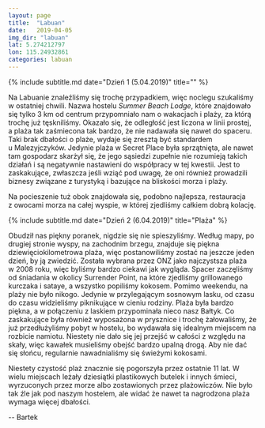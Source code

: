 ```yaml
---
layout: page
title:  "Labuan"
date:   2019-04-05
img_dir: "labuan"
lat: 5.274212797
lon: 115.24932861
categories: labuan
---
```


{% include subtitle.md date="Dzień 1 (5.04.2019)" title="" %}

Na Labuanie znaleźliśmy się trochę przypadkiem, więc noclegu szukaliśmy w&nbsp;ostatniej chwili.
Nazwa hostelu _Summer Beach Lodge_, które znajdowało się tylko 3 km od centrum przypomniało nam o&nbsp;wakacjach i&nbsp;plaży, za którą trochę
już tęskniliśmy.
Okazało się, że odległość jest liczona w&nbsp;linii prostej, a&nbsp;plaża tak zaśmiecona tak bardzo, że nie nadawała się nawet do
spaceru.
Taki brak dbałości o&nbsp;plaże, wydaje się zresztą być standardem u&nbsp;Malezyjczyków.
Jedynie plaża w&nbsp;Secret Place była sprzątnięta, ale nawet tam gospodarz skarżył się, że jego sąsiedzi zupełnie nie
rozumieją takich działań i&nbsp;są negatywnie nastawieni do współpracy w&nbsp;tej kwestii.
Jest to zaskakujące, zwłaszcza jeśli wziąć pod uwagę, że oni również prowadzili biznesy związane z&nbsp;turystyką i&nbsp;bazujące na
bliskości morza i&nbsp;plaży.

Na pocieszenie tuż obok znajdowała się, podobno najlepsza, restauracja z&nbsp;owocami morza na całej wyspie,
w której zjedliśmy całkiem dobrą kolację.

{% include subtitle.md date="Dzień 2 (6.04.2019)" title="Plaża" %}

Obudził nas piękny poranek, nigdzie się nie spieszyliśmy.
Według mapy, po drugiej stronie wyspy, na zachodnim brzegu, znajduje się piękna dziewięciokilometrowa plaża, więc postanowiliśmy zostać na jeszcze jeden dzień, by ją zwiedzić.
Została wybrana przez ONZ jako najczystsza plaża w&nbsp;2008 roku, więc byliśmy bardzo ciekawi jak wygląda.
Spacer zaczęliśmy od śniadania w&nbsp;okolicy Surrender Point, na które zjedliśmy grillowanego kurczaka i&nbsp;sataye, a&nbsp;wszystko
popiliśmy kokosem.
Pomimo weekendu, na plaży nie było nikogo.
Jedynie w&nbsp;przylegającym sosnowym lasku, od czasu do czasu widzieliśmy piknikujące w&nbsp;cieniu rodziny.
Plaża była bardzo piękna, a&nbsp;w połączeniu z&nbsp;laskiem przypominała nieco nasz Bałtyk.
Co zaskakujące była również wyposażona w&nbsp;prysznice i&nbsp;trochę żałowaliśmy, że już przedłużyliśmy pobyt w&nbsp;hostelu, bo
wydawała się idealnym miejscem na rozbicie namiotu.
Niestety nie dało się jej przejść w&nbsp;całości z&nbsp;względu na skały, więc kawałek musieliśmy obejść bardzo upalną drogą.
Aby nie dać się słońcu, regularnie nawadnialiśmy się świeżymi kokosami.

Niestety czystość plaż znacznie się pogorszyła przez ostatnie 11 lat.
W wielu miejscach leżały dziesiątki plastikowych butelek i&nbsp;innych śmieci, wyrzuconych przez morze albo zostawionych
przez plażowiczów.
Nie było tak źle jak pod naszym hostelem, ale widać że nawet ta nagrodzona plaża wymaga więcej dbałości.


-- Bartek
